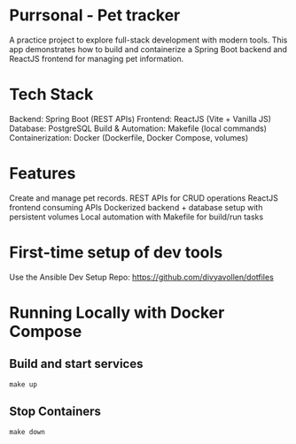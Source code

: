 # Purrsonal - Pet tracker
A practice project to explore full-stack development with modern tools.
This app demonstrates how to build and containerize a Spring Boot backend and ReactJS frontend for managing pet information.

# Tech Stack
Backend: Spring Boot (REST APIs)
Frontend: ReactJS (Vite + Vanilla JS)
Database: PostgreSQL
Build & Automation: Makefile (local commands)
Containerization: Docker (Dockerfile, Docker Compose, volumes)

# Features
Create and manage pet records.
REST APIs for CRUD operations
ReactJS frontend consuming APIs
Dockerized backend + database setup with persistent volumes
Local automation with Makefile for build/run tasks

# First-time setup of dev tools
Use the Ansible Dev Setup Repo: https://github.com/divyavollen/dotfiles

# Running Locally with Docker Compose
## Build and start services
`make up`

## Stop Containers
`make down`
